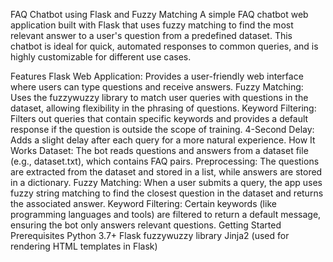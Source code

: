 FAQ Chatbot using Flask and Fuzzy Matching
A simple FAQ chatbot web application built with Flask that uses fuzzy matching to find the most relevant answer to a user's question from a predefined dataset. This chatbot is ideal for quick, automated responses to common queries, and is highly customizable for different use cases.

Features
Flask Web Application: Provides a user-friendly web interface where users can type questions and receive answers.
Fuzzy Matching: Uses the fuzzywuzzy library to match user queries with questions in the dataset, allowing flexibility in the phrasing of questions.
Keyword Filtering: Filters out queries that contain specific keywords and provides a default response if the question is outside the scope of training.
4-Second Delay: Adds a slight delay after each query for a more natural experience.
How It Works
Dataset: The bot reads questions and answers from a dataset file (e.g., dataset.txt), which contains FAQ pairs.
Preprocessing: The questions are extracted from the dataset and stored in a list, while answers are stored in a dictionary.
Fuzzy Matching: When a user submits a query, the app uses fuzzy string matching to find the closest question in the dataset and returns the associated answer.
Keyword Filtering: Certain keywords (like programming languages and tools) are filtered to return a default message, ensuring the bot only answers relevant questions.
Getting Started
Prerequisites
Python 3.7+
Flask
fuzzywuzzy library
Jinja2 (used for rendering HTML templates in Flask)
